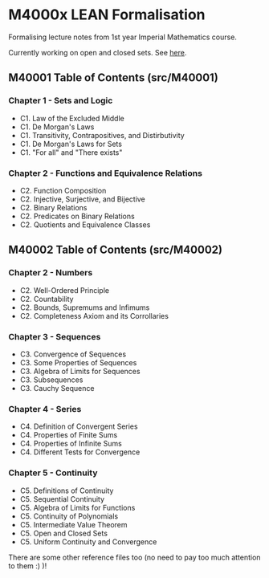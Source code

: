 # M4000x LEAN Formalisation

Formalising lecture notes from 1st year Imperial Mathematics course.

Currently working on open and closed sets. See [here](https://github.com/JasonKYi/M4000x_LEAN_formalisation/blob/master/TODO.md).

## M40001 Table of Contents (src/M40001)

### Chapter 1 - Sets and Logic
* C1. Law of the Excluded Middle
* C1. De Morgan's Laws
* C1. Transitivity, Contrapositives, and Distirbutivity
* C1. De Morgan's Laws for Sets
* C1. "For all" and "There exists"

### Chapter 2 - Functions and Equivalence Relations
* C2. Function Composition
* C2. Injective, Surjective, and Bijective
* C2. Binary Relations
* C2. Predicates on Binary Relations
* C2. Quotients and Equivalence Classes


## M40002 Table of Contents (src/M40002)

### Chapter 2 - Numbers
* C2. Well-Ordered Principle 
* C2. Countability
* C2. Bounds, Supremums and Infimums
* C2. Completeness Axiom and its Corrollaries
  
### Chapter 3 - Sequences
* C3. Convergence of Sequences
* C3. Some Properties of Sequences
* C3. Algebra of Limits for Sequences
* C3. Subsequences
* C3. Cauchy Sequence
  
### Chapter 4 - Series
* C4. Definition of Convergent Series
* C4. Properties of Finite Sums
* C4. Properties of Infinite Sums
* C4. Different Tests for Convergence
  
### Chapter 5 - Continuity
* C5. Definitions of Continuity
* C5. Sequential Continuity
* C5. Algebra of Limits for Functions
* C5. Continuity of Polynomials
* C5. Intermediate Value Theorem
* C5. Open and Closed Sets
* C5. Uniform Continuity and Convergence

There are some other reference files too (no need to pay too much attention to them :) )!
